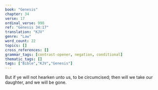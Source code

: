 ```yaml
---
book: "Genesis"
chapter: 34
verse: 17
ordinal_verse: 998
ref: "Genesis 34:17"
translation: "KJV"
genre: "Law"
word_count: 22
topics: []
cross_references: []
grammar_tags: [contrast-opener, negation, conditional]
thematic_tags: []
tags: ["Bible","KJV","Genesis"]
---
```

But if ye will not hearken unto us, to be circumcised; then will we take our daughter, and we will be gone.
